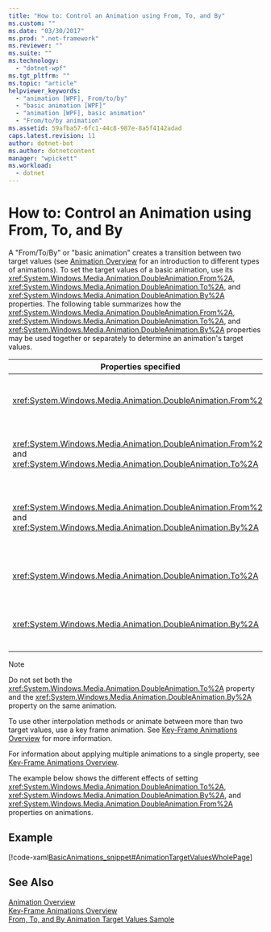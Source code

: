 ```yaml
---
title: "How to: Control an Animation using From, To, and By"
ms.custom: ""
ms.date: "03/30/2017"
ms.prod: ".net-framework"
ms.reviewer: ""
ms.suite: ""
ms.technology: 
  - "dotnet-wpf"
ms.tgt_pltfrm: ""
ms.topic: "article"
helpviewer_keywords: 
  - "animation [WPF], From/to/by"
  - "basic animation [WPF]"
  - "animation [WPF], basic animation"
  - "From/to/by animation"
ms.assetid: 59afba57-6fc1-44c8-987e-8a5f4142adad
caps.latest.revision: 11
author: dotnet-bot
ms.author: dotnetcontent
manager: "wpickett"
ms.workload: 
  - dotnet
---
```

# How to: Control an Animation using From, To, and By
A "From/To/By" or "basic animation" creates a transition between two target values (see [Animation Overview](../../../../docs/framework/wpf/graphics-multimedia/animation-overview.md) for an introduction to different types of animations). To set the target values of a basic animation, use its <xref:System.Windows.Media.Animation.DoubleAnimation.From%2A>, <xref:System.Windows.Media.Animation.DoubleAnimation.To%2A>, and <xref:System.Windows.Media.Animation.DoubleAnimation.By%2A> properties.  The following table summarizes how the <xref:System.Windows.Media.Animation.DoubleAnimation.From%2A>, <xref:System.Windows.Media.Animation.DoubleAnimation.To%2A>, and <xref:System.Windows.Media.Animation.DoubleAnimation.By%2A> properties may be used together or separately to determine an animation's target values.  
  
|Properties specified|Resulting behavior|  
|--------------------------|------------------------|  
|<xref:System.Windows.Media.Animation.DoubleAnimation.From%2A>|The animation progresses from the value specified by the <xref:System.Windows.Media.Animation.DoubleAnimation.From%2A> property to the base value of the property being animated or to a previous animation's output value, depending on how the previous animation is configured.|  
|<xref:System.Windows.Media.Animation.DoubleAnimation.From%2A> and <xref:System.Windows.Media.Animation.DoubleAnimation.To%2A>|The animation progresses from the value specified by the <xref:System.Windows.Media.Animation.DoubleAnimation.From%2A> property to the value specified by the <xref:System.Windows.Media.Animation.DoubleAnimation.To%2A> property.|  
|<xref:System.Windows.Media.Animation.DoubleAnimation.From%2A> and <xref:System.Windows.Media.Animation.DoubleAnimation.By%2A>|The animation progresses from the value specified by the <xref:System.Windows.Media.Animation.DoubleAnimation.From%2A> property to the value specified by the sum of the <xref:System.Windows.Media.Animation.DoubleAnimation.From%2A> and <xref:System.Windows.Media.Animation.DoubleAnimation.By%2A> properties.|  
|<xref:System.Windows.Media.Animation.DoubleAnimation.To%2A>|The animation progresses from the animated property's base value or a previous animation's output value to the value specified by the <xref:System.Windows.Media.Animation.DoubleAnimation.To%2A> property.|  
|<xref:System.Windows.Media.Animation.DoubleAnimation.By%2A>|The animation progresses from the base value of the property being animated or a previous animation's output value to the sum of that value and the value specified by the <xref:System.Windows.Media.Animation.DoubleAnimation.By%2A> property.|  
  
> [!NOTE]
>  Do not set both the <xref:System.Windows.Media.Animation.DoubleAnimation.To%2A> property and the <xref:System.Windows.Media.Animation.DoubleAnimation.By%2A> property on the same animation.  
  
 To use other interpolation methods or animate between more than two target values, use a key frame animation. See [Key-Frame Animations Overview](../../../../docs/framework/wpf/graphics-multimedia/key-frame-animations-overview.md) for more information.  
  
 For information about applying multiple animations to a single property, see [Key-Frame Animations Overview](../../../../docs/framework/wpf/graphics-multimedia/key-frame-animations-overview.md).  
  
 The example below shows the different effects of setting <xref:System.Windows.Media.Animation.DoubleAnimation.To%2A>, <xref:System.Windows.Media.Animation.DoubleAnimation.By%2A>, and <xref:System.Windows.Media.Animation.DoubleAnimation.From%2A> properties on animations.  
  
## Example  
 [!code-xaml[BasicAnimations_snippet#AnimationTargetValuesWholePage](../../../../samples/snippets/csharp/VS_Snippets_Wpf/BasicAnimations_snippet/CS/AnimationTargetValuesExample.xaml#animationtargetvalueswholepage)]  
  
## See Also  
 [Animation Overview](../../../../docs/framework/wpf/graphics-multimedia/animation-overview.md)  
 [Key-Frame Animations Overview](../../../../docs/framework/wpf/graphics-multimedia/key-frame-animations-overview.md)  
 [From, To, and By Animation Target Values Sample](http://go.microsoft.com/fwlink/?LinkID=159988)
